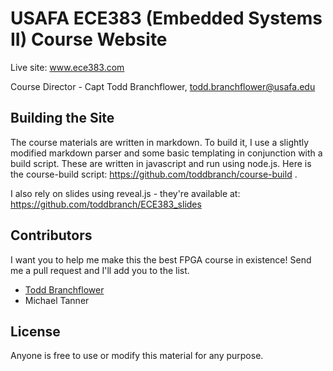 # USAFA ECE383 (Embedded Systems II) Course Website

Live site: www.ece383.com

Course Director - Capt Todd Branchflower, todd.branchflower@usafa.edu

## Building the Site

The course materials are written in markdown.  To build it, I use a slightly modified markdown parser and some basic templating in conjunction with a build script.  These are written in javascript and run using node.js.  Here is the course-build script: https://github.com/toddbranch/course-build .

I also rely on slides using reveal.js - they're available at:
https://github.com/toddbranch/ECE383_slides

## Contributors

I want you to help me make this the best FPGA course in existence!  Send me a pull request and I'll add you to the list.

- [Todd Branchflower](https://github.com/toddbranch)
- Michael Tanner

## License

Anyone is free to use or modify this material for any purpose.
